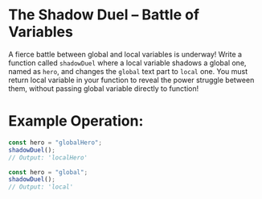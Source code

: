 # The Shadow Duel – Battle of Variables

A fierce battle between global and local variables is underway! Write a function called `shadowDuel` where a local variable shadows a global one, named as `hero`, and changes the `global` text part to `local` one. You must return local variable in your function to reveal the power struggle between them, without passing global variable directly to function!

# Example Operation:

```js
const hero = "globalHero";
shadowDuel();
// Output: 'localHero'
```

```js
const hero = "global";
shadowDuel();
// Output: 'local'
```

